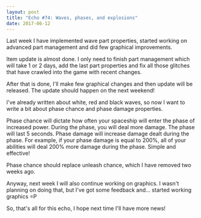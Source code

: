 ```yaml
---
layout: post
title: "Echo #74: Waves, phases, and explosions"
date: 2017-06-12
---
```


Last week I have implemented wave part properties, started working on advanced part management and did few graphical improvements.

Item update is almost done.
I only need to finish part management which will take 1 or 2 days, add the last part properties and fix all those glitches that have crawled into the game with recent changes.

After that is done, I'll make few graphical changes and then update will be released.
The update should happen on the next weekend!

I've already written about white, red and black waves, so now I want to write a bit about phase chance and phase damage properties.

Phase chance will dictate how often your spaceship will enter the phase of increased power.
During the phase, you will deal more damage. The phase will last 5 seconds.
Phase damage will increase damage dealt during the phase.
For example, if your phase damage is equal to 200%, all of your abilities will deal 200% more damage during the phase.
Simple and effective!

Phase chance should replace unleash chance, which I have removed two weeks ago.

Anyway, next week I will also continue working on graphics.
I wasn't planning on doing that, but I've got some feedback and... started working graphics =P

So, that's all for this echo, I hope next time I'll have more news!
